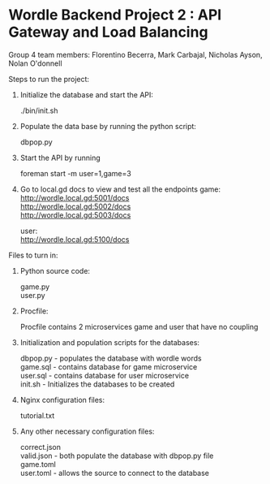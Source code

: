 # Wordle Backend Project 2 : API Gateway and Load Balancing

Group 4 team members:
Florentino Becerra, Mark Carbajal, Nicholas Ayson, Nolan O'donnell

Steps to run the project:

1. Initialize the database and start the API:

   ./bin/init.sh

2. Populate the data base by running the python script:

   dbpop.py

3. Start the API by running

   foreman start -m user=1,game=3

4. Go to local.gd docs to view and test all the endpoints
   game:   
   http://wordle.local.gd:5001/docs   
   http://wordle.local.gd:5002/docs   
   http://wordle.local.gd:5003/docs   
      
   user:  
   http://wordle.local.gd:5100/docs  

Files to turn in:

1. Python source code:

   game.py  
   user.py  


2. Procfile:

   Procfile contains 2 microservices game and user that have no coupling

3. Initialization and population scripts for the databases:

   dbpop.py - populates the database with wordle words  
   game.sql - contains database for game microservice  
   user.sql - contains database for user microservice  
   init.sh - Initializes the databases to be created  

4. Nginx configuration files:

   tutorial.txt

5. Any other necessary configuration files:
   
   correct.json  
   valid.json - both populate the database with dbpop.py file  
   game.toml  
   user.toml - allows the source to connect to the database  








